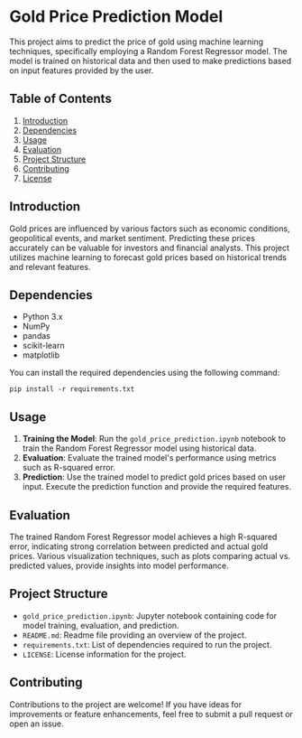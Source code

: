 # Gold Price Prediction Model

This project aims to predict the price of gold using machine learning techniques, specifically employing a Random Forest Regressor model. The model is trained on historical data and then used to make predictions based on input features provided by the user.

## Table of Contents
1. [Introduction](#introduction)
2. [Dependencies](#dependencies)
3. [Usage](#usage)
4. [Evaluation](#evaluation)
5. [Project Structure](#project-structure)
6. [Contributing](#contributing)
7. [License](#license)

## Introduction
Gold prices are influenced by various factors such as economic conditions, geopolitical events, and market sentiment. Predicting these prices accurately can be valuable for investors and financial analysts. This project utilizes machine learning to forecast gold prices based on historical trends and relevant features.

## Dependencies
- Python 3.x
- NumPy
- pandas
- scikit-learn
- matplotlib

You can install the required dependencies using the following command:
```
pip install -r requirements.txt
```

## Usage
1. **Training the Model**: Run the `gold_price_prediction.ipynb` notebook to train the Random Forest Regressor model using historical data.
2. **Evaluation**: Evaluate the trained model's performance using metrics such as R-squared error.
3. **Prediction**: Use the trained model to predict gold prices based on user input. Execute the prediction function and provide the required features.

## Evaluation
The trained Random Forest Regressor model achieves a high R-squared error, indicating strong correlation between predicted and actual gold prices. Various visualization techniques, such as plots comparing actual vs. predicted values, provide insights into model performance.

## Project Structure
- `gold_price_prediction.ipynb`: Jupyter notebook containing code for model training, evaluation, and prediction.
- `README.md`: Readme file providing an overview of the project.
- `requirements.txt`: List of dependencies required to run the project.
- `LICENSE`: License information for the project.

## Contributing
Contributions to the project are welcome! If you have ideas for improvements or feature enhancements, feel free to submit a pull request or open an issue.
